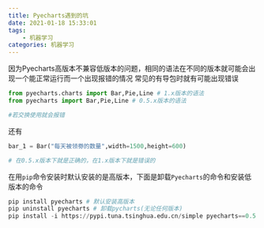 ```yaml
---
title: Pyecharts遇到的坑
date: 2021-01-18 15:33:01
tags:
    - 机器学习
categories: 机器学习
---
```

因为Pyecharts高版本不兼容低版本的问题，相同的语法在不同的版本就可能会出现一个能正常运行而一个出现报错的情况
常见的有导包时就有可能出现错误
```python
from pyecharts.charts import Bar,Pie,Line # 1.x版本的语法
from pyecharts import Bar,Pie,Line # 0.5.x版本的语法

#若交换使用就会报错 
```
还有
```python
bar_1 = Bar("每天被领劵的数量",width=1500,height=600)

# 在0.5.x版本下就是正确的，在1.x版本下就是错误的
```
在用`pip`命令安装时默认安装的是高版本，下面是卸载`Pyecharts`的命令和安装低版本的命令
```python
pip install pyecharts # 默认安装高版本
pip uninstall pyecharts # 卸载pycharts(无论任何版本)
pip install -i https://pypi.tuna.tsinghua.edu.cn/simple pyecharts==0.5.5 # 安装0.5.5
```
